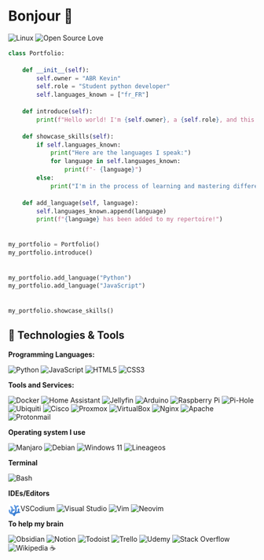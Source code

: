 # Bonjour 👋

![Linux](https://img.shields.io/badge/Linux-FCC624?style=for-the-badge&logo=linux&logoColor=black)
![Open Source Love](https://badges.frapsoft.com/os/v1/open-source.svg?v=102)



```python
class Portfolio:

    def __init__(self):
        self.owner = "ABR Kevin"
        self.role = "Student python developer"
        self.languages_known = ["fr_FR"]

    def introduce(self):
        print(f"Hello world! I'm {self.owner}, a {self.role}, and this is my GitHub portfolio.")

    def showcase_skills(self):
        if self.languages_known:
            print("Here are the languages I speak:")
            for language in self.languages_known:
                print(f"- {language}")
        else:
            print("I'm in the process of learning and mastering different programming languages... Sorry ! ", "\U0001F605")

    def add_language(self, language):
        self.languages_known.append(language)
        print(f"{language} has been added to my repertoire!")


my_portfolio = Portfolio()
my_portfolio.introduce()


my_portfolio.add_language("Python")
my_portfolio.add_language("JavaScript")


my_portfolio.showcase_skills()

```

## 🔧 Technologies & Tools

**Programming Languages:**

![Python](https://img.shields.io/badge/Python-FFD43B?style=for-the-badge&logo=python&logoColor=blue)
![JavaScript](https://img.shields.io/badge/JavaScript-323330?style=for-the-badge&logo=javascript&logoColor=F7DF1E)
![HTML5](https://img.shields.io/badge/HTML5-E34F26?style=for-the-badge&logo=html5&logoColor=white)
![CSS3](https://img.shields.io/badge/CSS3-1572B6?style=for-the-badge&logo=css3&logoColor=white)

**Tools and Services:**

![Docker](https://img.shields.io/badge/Docker-2CA5E0?style=for-the-badge&logo=docker&logoColor=white)
![Home Assistant](https://img.shields.io/badge/home%20assistant-%2341BDF5.svg?style=for-the-badge&logo=home-assistant&logoColor=white)
![Jellyfin](https://img.shields.io/badge/jellyfin-%23000B25.svg?style=for-the-badge&logo=Jellyfin&logoColor=00A4DC)
![Arduino](https://img.shields.io/badge/-Arduino-00979D?style=for-the-badge&logo=Arduino&logoColor=white)
![Raspberry Pi](https://img.shields.io/badge/-RaspberryPi-C51A4A?style=for-the-badge&logo=Raspberry-Pi)
![Pi-Hole](https://img.shields.io/badge/pihole-%2396060C.svg?style=for-the-badge&logo=pi-hole&logoColor=white)
![Ubiquiti](https://img.shields.io/badge/ubiquiti-%230559C9.svg?style=for-the-badge&logo=ubiquiti&logoColor=white)
![Cisco](https://img.shields.io/badge/cisco-%23049fd9.svg?style=for-the-badge&logo=cisco&logoColor=black)
![Proxmox](https://img.shields.io/badge/Proxmox-E57000?style=for-the-badge&logo=proxmox&logoColor=white)
![VirtualBox](https://img.shields.io/badge/VirtualBox-21416b?style=for-the-badge&logo=VirtualBox&logoColor=white)
![Nginx](https://img.shields.io/badge/nginx-%23009639.svg?style=for-the-badge&logo=nginx&logoColor=white)
![Apache](https://img.shields.io/badge/apache-%23D42029.svg?style=for-the-badge&logo=apache&logoColor=white)
![Protonmail](https://img.shields.io/badge/ProtonMail-8B89CC?style=for-the-badge&logo=protonmail&logoColor=white)

**Operating system I use**

![Manjaro](https://img.shields.io/badge/manjaro-35BF5C?style=for-the-badge&logo=manjaro&logoColor=white)
![Debian](https://img.shields.io/badge/Debian-D70A53?style=for-the-badge&logo=debian&logoColor=white)
![Windows 11](https://img.shields.io/badge/Windows%2011-%230079d5.svg?style=for-the-badge&logo=Windows%2011&logoColor=white)
![Lineageos](https://img.shields.io/badge/lineageos-167C80?style=for-the-badge&logo=lineageos&logoColor=white)

**Terminal**

![Bash](https://img.shields.io/badge/GNU%20Bash-4EAA25?style=for-the-badge&logo=GNU%20Bash&logoColor=white)

**IDEs/Editors**

VSCodium<img width="25" height="25" align="left" src="https://github.com/VSCodium/icons/blob/main/icons/linux/nobg/blue1/paulo22s.png" />
![Visual Studio](https://img.shields.io/badge/Visual%20Studio-5C2D91.svg?style=for-the-badge&logo=visual-studio&logoColor=white)
![Vim](https://img.shields.io/badge/VIM-%2311AB00.svg?style=for-the-badge&logo=vim&logoColor=white)
![Neovim](https://img.shields.io/badge/NeoVim-%2357A143.svg?&style=for-the-badge&logo=neovim&logoColor=white)

**To help my brain**

![Obsidian](https://img.shields.io/badge/Obsidian-483699?style=for-the-badge&logo=Obsidian&logoColor=white)
![Notion](https://img.shields.io/badge/Notion-000000?style=for-the-badge&logo=notion&logoColor=white)
![Todoist](https://img.shields.io/badge/Todoist-E44332?style=for-the-badge&logo=todoist&logoColor=white)
![Trello](https://img.shields.io/badge/Trello-0052CC?style=for-the-badge&logo=trello&logoColor=white)
![Udemy](https://img.shields.io/badge/Udemy-A435F0?style=for-the-badge&logo=Udemy&logoColor=white)
![Stack Overflow](https://img.shields.io/badge/-Stackoverflow-FE7A16?style=for-the-badge&logo=stack-overflow&logoColor=white)
![Wikipedia](https://img.shields.io/badge/Wikipedia-%23000000.svg?style=for-the-badge&logo=wikipedia&logoColor=white)
☕




